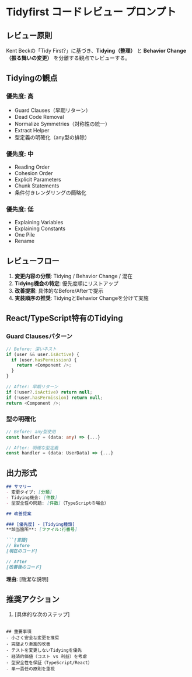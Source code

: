 # Tidyfirst コードレビュー プロンプト

## レビュー原則
Kent Beckの「Tidy First?」に基づき、**Tidying（整理）** と **Behavior Change（振る舞いの変更）** を分離する観点でレビューする。

## Tidyingの観点

### 優先度: 高
- Guard Clauses（早期リターン）
- Dead Code Removal
- Normalize Symmetries（対称性の統一）
- Extract Helper
- 型定義の明確化（any型の排除）

### 優先度: 中
- Reading Order
- Cohesion Order
- Explicit Parameters
- Chunk Statements
- 条件付きレンダリングの簡略化

### 優先度: 低
- Explaining Variables
- Explaining Constants
- One Pile
- Rename

## レビューフロー

1. **変更内容の分類**: Tidying / Behavior Change / 混在
2. **Tidying機会の特定**: 優先度順にリストアップ
3. **改善提案**: 具体的なBefore/Afterで提示
4. **実装順序の推奨**: TidyingとBehavior Changeを分けて実施

## React/TypeScript特有のTidying

### Guard Clausesパターン
```typescript
// Before: 深いネスト
if (user && user.isActive) {
  if (user.hasPermission) {
    return <Component />;
  }
}

// After: 早期リターン
if (!user?.isActive) return null;
if (!user.hasPermission) return null;
return <Component />;
```

### 型の明確化
```typescript
// Before: any型使用
const handler = (data: any) => {...}

// After: 明確な型定義
const handler = (data: UserData) => {...}
```

## 出力形式

```markdown
## サマリー
- 変更タイプ: [分類]
- Tidying機会: [件数]
- 型安全性の問題: [件数]（TypeScriptの場合）

## 改善提案

### [優先度] - [Tidying種類]
**該当箇所**: [ファイル:行番号]

```[言語]
// Before
[現在のコード]

// After  
[改善後のコード]
```

**理由**: [簡潔な説明]

## 推奨アクション
1. [具体的な次のステップ]
```

## 重要事項
- 小さく安全な変更を推奨
- 完璧より漸進的改善
- テストを変更しないTidyingを優先
- 経済的価値（コスト vs 利益）を考慮
- 型安全性を保証（TypeScript/React）
- 単一責任の原則を重視